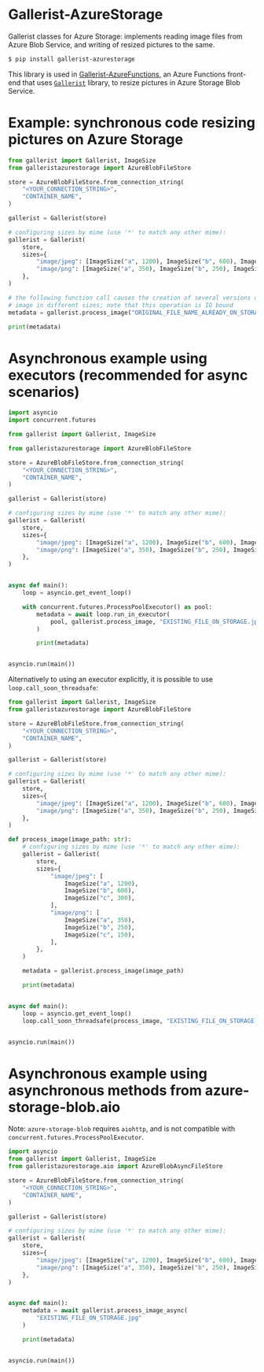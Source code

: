 # Gallerist-AzureStorage
Gallerist classes for Azure Storage: implements reading image files from Azure
Blob Service, and writing of resized pictures to the same.

```bash
$ pip install gallerist-azurestorage
```

This library is used in
[Gallerist-AzureFunctions](https://github.com/Neoteroi/Gallerist-AzureFunctions),
an Azure Functions front-end that uses
[`Gallerist`](https://github.com/Neoteroi/Gallerist) library, to resize
pictures in Azure Storage Blob Service.

# Example: synchronous code resizing pictures on Azure Storage

```python
from gallerist import Gallerist, ImageSize
from galleristazurestorage import AzureBlobFileStore

store = AzureBlobFileStore.from_connection_string(
    "<YOUR_CONNECTION_STRING>",
    "CONTAINER_NAME",
)

gallerist = Gallerist(store)

# configuring sizes by mime (use '*' to match any other mime):
gallerist = Gallerist(
    store,
    sizes={
        "image/jpeg": [ImageSize("a", 1200), ImageSize("b", 600), ImageSize("c", 300)],
        "image/png": [ImageSize("a", 350), ImageSize("b", 250), ImageSize("c", 150)],
    },
)

# the following function call causes the creation of several versions of the
# image in different sizes; note that this operation is IO bound
metadata = gallerist.process_image("ORIGINAL_FILE_NAME_ALREADY_ON_STORAGE.png")

print(metadata)

```

# Asynchronous example using executors (recommended for async scenarios)

```python
import asyncio
import concurrent.futures

from gallerist import Gallerist, ImageSize

from galleristazurestorage import AzureBlobFileStore

store = AzureBlobFileStore.from_connection_string(
    "<YOUR_CONNECTION_STRING>",
    "CONTAINER_NAME",
)

gallerist = Gallerist(store)

# configuring sizes by mime (use '*' to match any other mime):
gallerist = Gallerist(
    store,
    sizes={
        "image/jpeg": [ImageSize("a", 1200), ImageSize("b", 600), ImageSize("c", 300)],
        "image/png": [ImageSize("a", 350), ImageSize("b", 250), ImageSize("c", 150)],
    },
)


async def main():
    loop = asyncio.get_event_loop()

    with concurrent.futures.ProcessPoolExecutor() as pool:
        metadata = await loop.run_in_executor(
            pool, gallerist.process_image, "EXISTING_FILE_ON_STORAGE.jpg"
        )

        print(metadata)


asyncio.run(main())

```

Alternatively to using an executor explicitly, it is possible to use
`loop.call_soon_threadsafe`:

```python
from gallerist import Gallerist, ImageSize
from galleristazurestorage import AzureBlobFileStore

store = AzureBlobFileStore.from_connection_string(
    "<YOUR_CONNECTION_STRING>",
    "CONTAINER_NAME",
)

gallerist = Gallerist(store)

# configuring sizes by mime (use '*' to match any other mime):
gallerist = Gallerist(
    store,
    sizes={
        "image/jpeg": [ImageSize("a", 1200), ImageSize("b", 600), ImageSize("c", 300)],
        "image/png": [ImageSize("a", 350), ImageSize("b", 250), ImageSize("c", 150)],
    },
)

def process_image(image_path: str):
    # configuring sizes by mime (use '*' to match any other mime):
    gallerist = Gallerist(
        store,
        sizes={
            "image/jpeg": [
                ImageSize("a", 1200),
                ImageSize("b", 600),
                ImageSize("c", 300),
            ],
            "image/png": [
                ImageSize("a", 350),
                ImageSize("b", 250),
                ImageSize("c", 150),
            ],
        },
    )

    metadata = gallerist.process_image(image_path)

    print(metadata)


async def main():
    loop = asyncio.get_event_loop()
    loop.call_soon_threadsafe(process_image, "EXISTING_FILE_ON_STORAGE.jpg")


asyncio.run(main())
```

# Asynchronous example using asynchronous methods from azure-storage-blob.aio

Note: `azure-storage-blob` requires `aiohttp`, and is not compatible with
`concurrent.futures.ProcessPoolExecutor`.

```python
import asyncio
from gallerist import Gallerist, ImageSize
from galleristazurestorage.aio import AzureBlobAsyncFileStore

store = AzureBlobFileStore.from_connection_string(
    "<YOUR_CONNECTION_STRING>",
    "CONTAINER_NAME",
)

gallerist = Gallerist(store)

# configuring sizes by mime (use '*' to match any other mime):
gallerist = Gallerist(
    store,
    sizes={
        "image/jpeg": [ImageSize("a", 1200), ImageSize("b", 600), ImageSize("c", 300)],
        "image/png": [ImageSize("a", 350), ImageSize("b", 250), ImageSize("c", 150)],
    },
)


async def main():
    metadata = await gallerist.process_image_async(
        "EXISTING_FILE_ON_STORAGE.jpg"
    )

    print(metadata)


asyncio.run(main())
```
